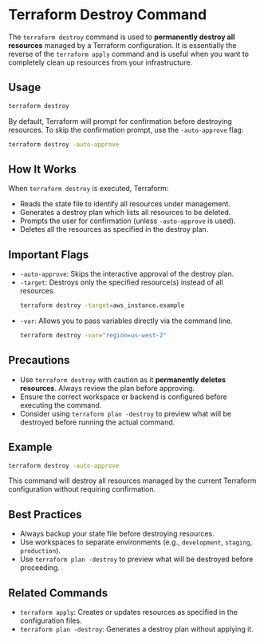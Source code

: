 # Terraform Destroy Command

The `terraform destroy` command is used to **permanently destroy all resources** managed by a Terraform configuration. It is essentially the reverse of the `terraform apply` command and is useful when you want to completely clean up resources from your infrastructure.

## Usage

```bash
terraform destroy
```

By default, Terraform will prompt for confirmation before destroying resources. To skip the confirmation prompt, use the `-auto-approve` flag:

```bash
terraform destroy -auto-approve
```

## How It Works

When `terraform destroy` is executed, Terraform:
- Reads the state file to identify all resources under management.
- Generates a destroy plan which lists all resources to be deleted.
- Prompts the user for confirmation (unless `-auto-approve` is used).
- Deletes all the resources as specified in the destroy plan.

## Important Flags

- `-auto-approve`: Skips the interactive approval of the destroy plan.
- `-target`: Destroys only the specified resource(s) instead of all resources.
  ```bash
  terraform destroy -target=aws_instance.example
  ```
- `-var`: Allows you to pass variables directly via the command line.
  ```bash
  terraform destroy -var="region=us-west-2"
  ```

## Precautions
- Use `terraform destroy` with caution as it **permanently deletes resources**. Always review the plan before approving.
- Ensure the correct workspace or backend is configured before executing the command.
- Consider using `terraform plan -destroy` to preview what will be destroyed before running the actual command.

## Example
```bash
terraform destroy -auto-approve
```
This command will destroy all resources managed by the current Terraform configuration without requiring confirmation.

## Best Practices
- Always backup your state file before destroying resources.
- Use workspaces to separate environments (e.g., `development`, `staging`, `production`).
- Use `terraform plan -destroy` to preview what will be destroyed before proceeding.

## Related Commands
- `terraform apply`: Creates or updates resources as specified in the configuration files.
- `terraform plan -destroy`: Generates a destroy plan without applying it.

